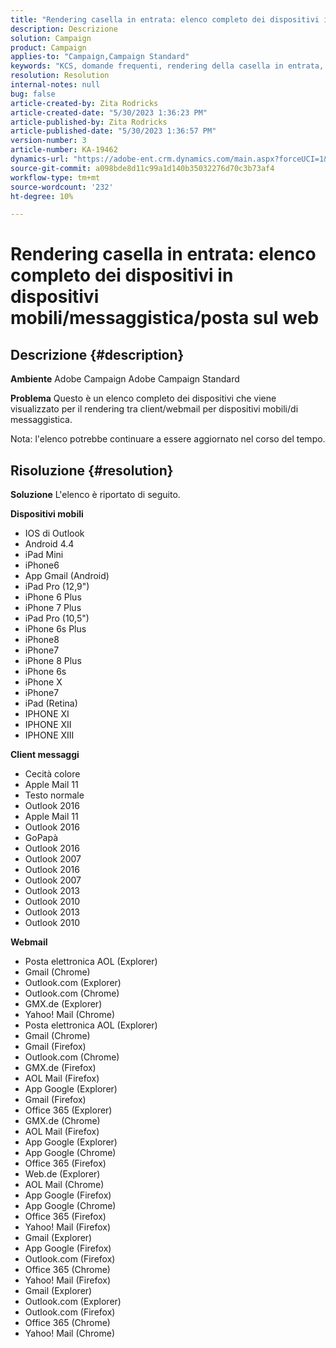 ```yaml
---
title: "Rendering casella in entrata: elenco completo dei dispositivi in dispositivi mobili/messaggistica/posta sul web"
description: Descrizione
solution: Campaign
product: Campaign
applies-to: "Campaign,Campaign Standard"
keywords: "KCS, domande frequenti, rendering della casella in entrata, set completo di dispositivi, rendering tra, dispositivi mobili, client di messaggistica, posta sul web, ACS, AC, Adobe Campaign, Adobe Campaign Standard"
resolution: Resolution
internal-notes: null
bug: false
article-created-by: Zita Rodricks
article-created-date: "5/30/2023 1:36:23 PM"
article-published-by: Zita Rodricks
article-published-date: "5/30/2023 1:36:57 PM"
version-number: 3
article-number: KA-19462
dynamics-url: "https://adobe-ent.crm.dynamics.com/main.aspx?forceUCI=1&pagetype=entityrecord&etn=knowledgearticle&id=f206e1f6-eefe-ed11-8f6e-6045bd0063aa"
source-git-commit: a098bde8d11c99a1d140b35032276d70c3b73af4
workflow-type: tm+mt
source-wordcount: '232'
ht-degree: 10%

---
```


# Rendering casella in entrata: elenco completo dei dispositivi in dispositivi mobili/messaggistica/posta sul web

## Descrizione {#description}


<b>Ambiente</b>
Adobe Campaign Adobe Campaign Standard

<b>Problema</b>
Questo è un elenco completo dei dispositivi che viene visualizzato per il rendering tra client/webmail per dispositivi mobili/di messaggistica.

Nota: l&#39;elenco potrebbe continuare a essere aggiornato nel corso del tempo.


## Risoluzione {#resolution}


<b>Soluzione</b>
L&#39;elenco è riportato di seguito.

<b>Dispositivi mobili</b>

- IOS di Outlook
- Android 4.4
- iPad Mini
- iPhone6
- App Gmail (Android)
- iPad Pro (12,9&quot;)
- iPhone 6 Plus
- iPhone 7 Plus
- iPad Pro (10,5&quot;)
- iPhone 6s Plus
- iPhone8
- iPhone7
- iPhone 8 Plus
- iPhone 6s
- iPhone X
- iPhone7
- iPad (Retina)
- IPHONE XI
- IPHONE XII
- IPHONE XIII




<b>Client messaggi</b>

- Cecità colore
- Apple Mail 11
- Testo normale
- Outlook 2016
- Apple Mail 11
- Outlook 2016
- GoPapà
- Outlook 2016
- Outlook 2007
- Outlook 2016
- Outlook 2007
- Outlook 2013
- Outlook 2010
- Outlook 2013
- Outlook 2010




<b>Webmail</b>

- Posta elettronica AOL (Explorer)
- Gmail (Chrome)
- Outlook.com (Explorer)
- Outlook.com (Chrome)
- GMX.de (Explorer)
- Yahoo! Mail (Chrome)
- Posta elettronica AOL (Explorer)
- Gmail (Chrome)
- Gmail (Firefox)
- Outlook.com (Chrome)
- GMX.de (Firefox)
- AOL Mail (Firefox)
- App Google (Explorer)
- Gmail (Firefox)
- Office 365 (Explorer)
- GMX.de (Chrome)
- AOL Mail (Firefox)
- App Google (Explorer)
- App Google (Chrome)
- Office 365 (Firefox)
- Web.de (Explorer)
- AOL Mail (Chrome)
- App Google (Firefox)
- App Google (Chrome)
- Office 365 (Firefox)
- Yahoo! Mail (Firefox)
- Gmail (Explorer)
- App Google (Firefox)
- Outlook.com (Firefox)
- Office 365 (Chrome)
- Yahoo! Mail (Firefox)
- Gmail (Explorer)
- Outlook.com (Explorer)
- Outlook.com (Firefox)
- Office 365 (Chrome)
- Yahoo! Mail (Chrome)

